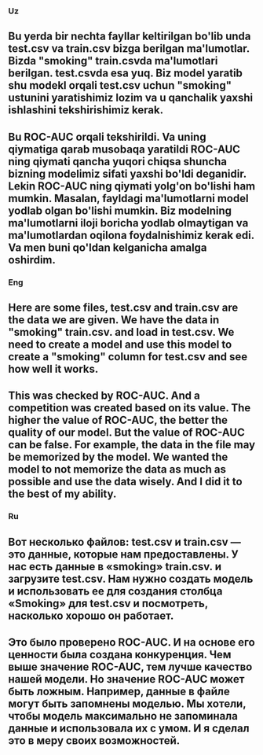 ### Uz

## Bu yerda bir nechta fayllar keltirilgan  bo'lib unda test.csv va train.csv bizga berilgan ma'lumotlar. Bizda "smoking" train.csvda ma'lumotlari berilgan. test.csvda esa yuq. Biz model yaratib shu modekl orqali test.csv uchun "smoking" ustunini yaratishimiz lozim va u qanchalik yaxshi ishlashini tekshirishimiz kerak. 

## Bu ROC-AUC orqali tekshirildi. Va uning qiymatiga qarab musobaqa yaratildi ROC-AUC ning qiymati qancha yuqori chiqsa shuncha bizning modelimiz sifati yaxshi bo'ldi deganidir. Lekin ROC-AUC ning qiymati yolg'on bo'lishi ham mumkin. Masalan, fayldagi ma'lumotlarni model yodlab olgan bo'lishi mumkin. Biz modelning ma'lumotlarni iloji boricha yodlab olmaytigan va ma'lumotlardan  oqilona foydalnishimiz kerak edi. Va men buni qo'ldan kelganicha amalga  oshirdim.



 ### Eng

 ## Here are some files, test.csv and train.csv are the data we are given. We have the data in "smoking" train.csv. and load in test.csv. We need to create a model and use this model to create a "smoking" column for test.csv and see how well it works.

## This was checked by ROC-AUC. And a competition was created based on its value. The higher the value of ROC-AUC, the better the quality of our model. But the value of ROC-AUC can be false. For example, the data in the file may be memorized by the model. We wanted the model to not memorize the data as much as possible and use the data wisely. And I did it to the best of my ability.


### Ru

## Вот несколько файлов: test.csv и train.csv — это данные, которые нам предоставлены. У нас есть данные в «smoking» train.csv. и загрузите test.csv. Нам нужно создать модель и использовать ее для создания столбца «Smoking» для test.csv и посмотреть, насколько хорошо он работает.

## Это было проверено ROC-AUC. И на основе его ценности была создана конкуренция. Чем выше значение ROC-AUC, тем лучше качество нашей модели. Но значение ROC-AUC может быть ложным. Например, данные в файле могут быть запомнены моделью. Мы хотели, чтобы модель максимально не запоминала данные и использовала их с умом. И я сделал это в меру своих возможностей.